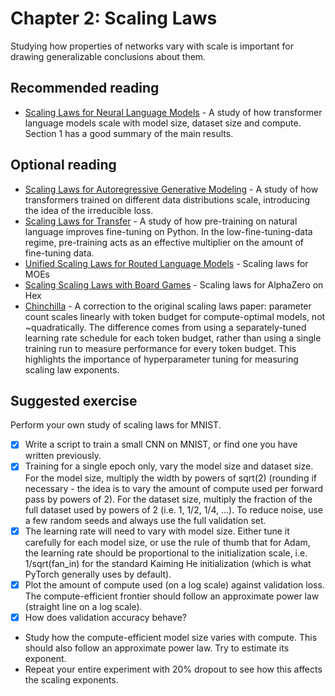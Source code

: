 # Chapter 2: Scaling Laws

Studying how properties of networks vary with scale is important for drawing generalizable conclusions about them.

## Recommended reading

- [Scaling Laws for Neural Language Models](https://arxiv.org/abs/2001.08361) - A study of how transformer language models scale with model size, dataset size and compute. Section 1 has a good summary of the main results.

## Optional reading

- [Scaling Laws for Autoregressive Generative Modeling](https://arxiv.org/abs/2010.14701) - A study of how transformers trained on different data distributions scale, introducing the idea of the irreducible loss.
- [Scaling Laws for Transfer](https://arxiv.org/abs/2102.01293) - A study of how pre-training on natural language improves fine-tuning on Python. In the low-fine-tuning-data regime, pre-training acts as an effective multiplier on the amount of fine-tuning data.
- [Unified Scaling Laws for Routed Language Models](https://arxiv.org/abs/2202.01169) - Scaling laws for MOEs
- [Scaling Scaling Laws with Board Games](https://arxiv.org/abs/2104.03113) - Scaling laws for AlphaZero on Hex
- [Chinchilla](https://arxiv.org/abs/2203.15556) - A correction to the original scaling laws paper: parameter count scales linearly with token budget for compute-optimal models, not ~quadratically. The difference comes from using a separately-tuned learning rate schedule for each token budget, rather than using a single training run to measure performance for every token budget. This highlights the importance of hyperparameter tuning for measuring scaling law exponents.

## Suggested exercise

Perform your own study of scaling laws for MNIST.

- [x] Write a script to train a small CNN on MNIST, or find one you have written previously.
- [x] Training for a single epoch only, vary the model size and dataset size. For the model size, multiply the width by powers of sqrt(2) (rounding if necessary - the idea is to vary the amount of compute used per forward pass by powers of 2). For the dataset size, multiply the fraction of the full dataset used by powers of 2 (i.e. 1, 1/2, 1/4, ...). To reduce noise, use a few random seeds and always use the full validation set.
- [x] The learning rate will need to vary with model size. Either tune it carefully for each model size, or use the rule of thumb that for Adam, the learning rate should be proportional to the initialization scale, i.e. 1/sqrt(fan_in) for the standard Kaiming He initialization (which is what PyTorch generally uses by default).
- [x] Plot the amount of compute used (on a log scale) against validation loss. The compute-efficient frontier should follow an approximate power law (straight line on a log scale).
- [x] How does validation accuracy behave?
- Study how the compute-efficient model size varies with compute. This should also follow an approximate power law. Try to estimate its exponent.
- Repeat your entire experiment with 20% dropout to see how this affects the scaling exponents.
